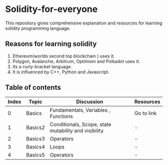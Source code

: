 # Solidity-for-everyone

This repository gives comprehensive explanation and resources for learning solidity programming language.

## Reasons for learning solidity

1. Ethereum(worlds second top blockchain ) uses it.
2. Polygon, Avalanche, Arbitrum, Optimism and Polkadot uses it.
3. Its a curly-bracket language.
4. It is influenced by C++, Python and Javascript.


## Table of contents

| Index | Topic | Discussion | Resources |
| - | - | - | - |
| 0 | Basics | Fundamentals, Variables , Functions | Go to link |
| 1 | Basics2 | Conditionals, Scope, state mutability and visibility | - |
| 2 | Basics3 | Operators | - |
| 3 | Basics4 | Loops | - |
| 4 | Basics5 | Operators | - |
